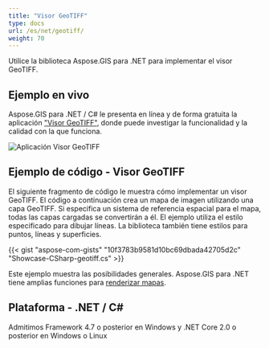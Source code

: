 ```yaml
---
title: "Visor GeoTIFF"
type: docs
url: /es/net/geotiff/
weight: 70
---
```


Utilice la biblioteca Aspose.GIS para .NET para implementar el visor GeoTIFF.

## **Ejemplo en vivo**

Aspose.GIS para .NET / C# le presenta en línea y de forma gratuita la aplicación ["Visor GeoTIFF"](https://products.aspose.app/gis/viewer/geotiff), donde puede investigar la funcionalidad y la calidad con la que funciona.

![Aplicación Visor GeoTIFF](viewer.png)

## **Ejemplo de código - Visor GeoTIFF**

El siguiente fragmento de código le muestra cómo implementar un visor GeoTIFF. El código a continuación crea un mapa de imagen utilizando una capa GeoTIFF. Si especifica un sistema de referencia espacial para el mapa, todas las capas cargadas se convertirán a él.
El ejemplo utiliza el estilo especificado para dibujar líneas. La biblioteca también tiene estilos para puntos, líneas y superficies.

{{< gist "aspose-com-gists" "10f3783b9581d10bc69dbada42705d2c" "Showcase-CSharp-geotiff.cs" >}}

Este ejemplo muestra las posibilidades generales. Aspose.GIS para .NET tiene amplias funciones para [renderizar mapas](https://docs.aspose.com/gis/net/map-rendering/).

## **Plataforma - .NET / C#**

Admitimos Framework 4.7 o posterior en Windows y .NET Core 2.0 o posterior en Windows o Linux
